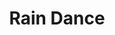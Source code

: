 ---
artist: 'Emma-Jean Thackray'
title: 'Rain Dance'
apple_link: 'https://music.apple.com/us/album/rain-dance-ep/1495174314'
link: 'https://www.dropbox.com/s/4upzqidllrel05p/EmmaJeanThackray.zip?dl=1'
content: ""
new_image: ../assets/FFWD/Emma.png
published_date: '2020-03-28T21:51:52.000Z'
---